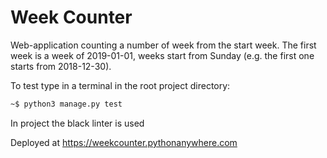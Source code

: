 # Week Counter

Web-application counting a number of week from the start week.
The first week is a week of 2019-01-01, weeks start from Sunday (e.g. the first
one starts from 2018-12-30).

To test type in a terminal in the root project directory:
```bash
~$ python3 manage.py test
```

In project the black linter is used

Deployed at https://weekcounter.pythonanywhere.com
